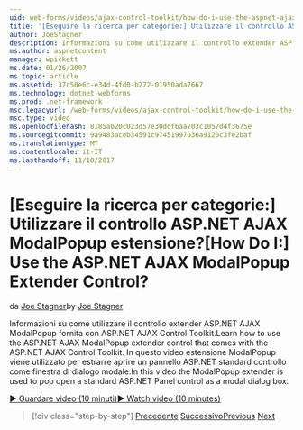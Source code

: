 ```yaml
---
uid: web-forms/videos/ajax-control-toolkit/how-do-i-use-the-aspnet-ajax-modalpopup-extender-control
title: '[Eseguire la ricerca per categorie:] Utilizzare il controllo ASP.NET AJAX ModalPopup estensione? | Microsoft Docs'
author: JoeStagner
description: Informazioni su come utilizzare il controllo extender ASP.NET AJAX ModalPopup fornita con ASP.NET AJAX Control Toolkit. In questo video di ModalPopup viene utilizzata l'estensione...
ms.author: aspnetcontent
manager: wpickett
ms.date: 01/26/2007
ms.topic: article
ms.assetid: 37c50e6c-e34d-4fd0-b272-01950ada7667
ms.technology: dotnet-webforms
ms.prod: .net-framework
msc.legacyurl: /web-forms/videos/ajax-control-toolkit/how-do-i-use-the-aspnet-ajax-modalpopup-extender-control
msc.type: video
ms.openlocfilehash: 8185ab20c023d57e30ddf6aa703c1057d4f3675e
ms.sourcegitcommit: 9a9483aceb34591c97451997036a9120c3fe2baf
ms.translationtype: MT
ms.contentlocale: it-IT
ms.lasthandoff: 11/10/2017
---
```

<a name="how-do-i-use-the-aspnet-ajax-modalpopup-extender-control"></a><span data-ttu-id="91894-105">[Eseguire la ricerca per categorie:] Utilizzare il controllo ASP.NET AJAX ModalPopup estensione?</span><span class="sxs-lookup"><span data-stu-id="91894-105">[How Do I:] Use the ASP.NET AJAX ModalPopup Extender Control?</span></span>
====================
<span data-ttu-id="91894-106">da [Joe Stagner](https://github.com/JoeStagner)</span><span class="sxs-lookup"><span data-stu-id="91894-106">by [Joe Stagner](https://github.com/JoeStagner)</span></span>

<span data-ttu-id="91894-107">Informazioni su come utilizzare il controllo extender ASP.NET AJAX ModalPopup fornita con ASP.NET AJAX Control Toolkit.</span><span class="sxs-lookup"><span data-stu-id="91894-107">Learn how to use the ASP.NET AJAX ModalPopup extender control that comes with the ASP.NET AJAX Control Toolkit.</span></span> <span data-ttu-id="91894-108">In questo video estensione ModalPopup viene utilizzato per estrarre aprire un pannello ASP.NET standard controllo come finestra di dialogo modale.</span><span class="sxs-lookup"><span data-stu-id="91894-108">In this video the ModalPopup extender is used to pop open a standard ASP.NET Panel control as a modal dialog box.</span></span>

[<span data-ttu-id="91894-109">&#9654; Guardare video (10 minuti)</span><span class="sxs-lookup"><span data-stu-id="91894-109">&#9654; Watch video (10 minutes)</span></span>](https://channel9.msdn.com/Blogs/ASP-NET-Site-Videos/how-do-i-use-the-aspnet-ajax-modalpopup-extender-control)

>[!div class="step-by-step"]
<span data-ttu-id="91894-110">[Precedente](how-do-i-use-the-aspnet-ajax-popup-control-extender.md)
[Successivo](how-do-i-use-the-aspnet-ajax-alwaysvisible-control-extender.md)</span><span class="sxs-lookup"><span data-stu-id="91894-110">[Previous](how-do-i-use-the-aspnet-ajax-popup-control-extender.md)
[Next](how-do-i-use-the-aspnet-ajax-alwaysvisible-control-extender.md)</span></span>
